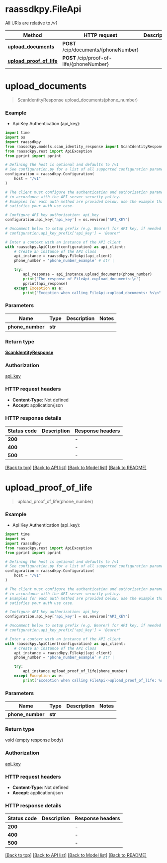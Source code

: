 # raassdkpy.FileApi

All URIs are relative to */v1*

Method | HTTP request | Description
------------- | ------------- | -------------
[**upload_documents**](FileApi.md#upload_documents) | **POST** /cip/documents/{phoneNumber} | 
[**upload_proof_of_life**](FileApi.md#upload_proof_of_life) | **POST** /cip/proof-of-life/{phoneNumber} | 


# **upload_documents**
> ScanIdentityResponse upload_documents(phone_number)



### Example

* Api Key Authentication (api_key):
```python
import time
import os
import raassdkpy
from raassdkpy.models.scan_identity_response import ScanIdentityResponse
from raassdkpy.rest import ApiException
from pprint import pprint

# Defining the host is optional and defaults to /v1
# See configuration.py for a list of all supported configuration parameters.
configuration = raassdkpy.Configuration(
    host = "/v1"
)

# The client must configure the authentication and authorization parameters
# in accordance with the API server security policy.
# Examples for each auth method are provided below, use the example that
# satisfies your auth use case.

# Configure API key authorization: api_key
configuration.api_key['api_key'] = os.environ["API_KEY"]

# Uncomment below to setup prefix (e.g. Bearer) for API key, if needed
# configuration.api_key_prefix['api_key'] = 'Bearer'

# Enter a context with an instance of the API client
with raassdkpy.ApiClient(configuration) as api_client:
    # Create an instance of the API class
    api_instance = raassdkpy.FileApi(api_client)
    phone_number = 'phone_number_example' # str | 

    try:
        api_response = api_instance.upload_documents(phone_number)
        print("The response of FileApi->upload_documents:\n")
        pprint(api_response)
    except Exception as e:
        print("Exception when calling FileApi->upload_documents: %s\n" % e)
```



### Parameters

Name | Type | Description  | Notes
------------- | ------------- | ------------- | -------------
 **phone_number** | **str**|  | 

### Return type

[**ScanIdentityResponse**](ScanIdentityResponse.md)

### Authorization

[api_key](../README.md#api_key)

### HTTP request headers

 - **Content-Type**: Not defined
 - **Accept**: application/json

### HTTP response details
| Status code | Description | Response headers |
|-------------|-------------|------------------|
**200** |  |  -  |
**400** |  |  -  |
**500** |  |  -  |

[[Back to top]](#) [[Back to API list]](../README.md#documentation-for-api-endpoints) [[Back to Model list]](../README.md#documentation-for-models) [[Back to README]](../README.md)

# **upload_proof_of_life**
> upload_proof_of_life(phone_number)



### Example

* Api Key Authentication (api_key):
```python
import time
import os
import raassdkpy
from raassdkpy.rest import ApiException
from pprint import pprint

# Defining the host is optional and defaults to /v1
# See configuration.py for a list of all supported configuration parameters.
configuration = raassdkpy.Configuration(
    host = "/v1"
)

# The client must configure the authentication and authorization parameters
# in accordance with the API server security policy.
# Examples for each auth method are provided below, use the example that
# satisfies your auth use case.

# Configure API key authorization: api_key
configuration.api_key['api_key'] = os.environ["API_KEY"]

# Uncomment below to setup prefix (e.g. Bearer) for API key, if needed
# configuration.api_key_prefix['api_key'] = 'Bearer'

# Enter a context with an instance of the API client
with raassdkpy.ApiClient(configuration) as api_client:
    # Create an instance of the API class
    api_instance = raassdkpy.FileApi(api_client)
    phone_number = 'phone_number_example' # str | 

    try:
        api_instance.upload_proof_of_life(phone_number)
    except Exception as e:
        print("Exception when calling FileApi->upload_proof_of_life: %s\n" % e)
```



### Parameters

Name | Type | Description  | Notes
------------- | ------------- | ------------- | -------------
 **phone_number** | **str**|  | 

### Return type

void (empty response body)

### Authorization

[api_key](../README.md#api_key)

### HTTP request headers

 - **Content-Type**: Not defined
 - **Accept**: application/json

### HTTP response details
| Status code | Description | Response headers |
|-------------|-------------|------------------|
**200** |  |  -  |
**400** |  |  -  |
**500** |  |  -  |

[[Back to top]](#) [[Back to API list]](../README.md#documentation-for-api-endpoints) [[Back to Model list]](../README.md#documentation-for-models) [[Back to README]](../README.md)

